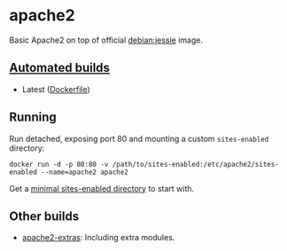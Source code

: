 # apache2
Basic Apache2 on top of official [debian:jessie](https://hub.docker.com/_/debian/) image.

## [Automated builds](https://hub.docker.com/r/vicgonco/apache2/) 

* Latest ([Dockerfile](https://github.com/victorzinho/docker-apache2/blob/master/Dockerfile))

## Running

Run detached, exposing port 80 and mounting a custom `sites-enabled` directory:

```
docker run -d -p 80:80 -v /path/to/sites-enabled:/etc/apache2/sites-enabled --name=apache2 apache2
```

Get a [minimal sites-enabled directory](https://github.com/victorzinho/docker-apache2/tree/master/sites-enabled) to start with.

## Other builds

* [apache2-extras](https://hub.docker.com/r/vicgonco/apache2-extras): Including extra modules.
